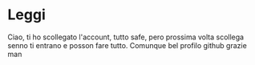 # Leggi
Ciao, ti ho scollegato l'account, tutto safe, pero prossima volta scollega senno ti entrano e posson fare tutto. Comunque bel profilo github
grazie man 
